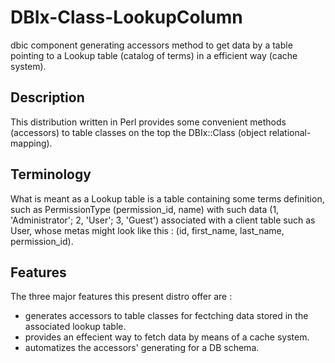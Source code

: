 DBIx-Class-LookupColumn
=======================

dbic component generating accessors method to get data by a table pointing to a Lookup table (catalog of terms) in a efficient way (cache system).

Description
--------------

This distribution written in Perl provides some convenient methods (accessors) to table classes
on the top the DBIx::Class (object relational-mapping).

Terminology
---------------

What is meant as a Lookup table is a table containing some terms definition, such as PermissionType (permission_id, name) with such data 
(1, 'Administrator'; 2, 'User'; 3, 'Guest') associated 
with a client table such as User, whose metas might look like this : (id, first_name, last_name, permission_id).


Features
---------------

The three major features this present distro offer are :

* generates accessors to table classes for fectching data stored in the associated lookup table. 
* provides an effecient way to fetch data by means of a cache system.
* automatizes the accessors' generating for a DB schema.
